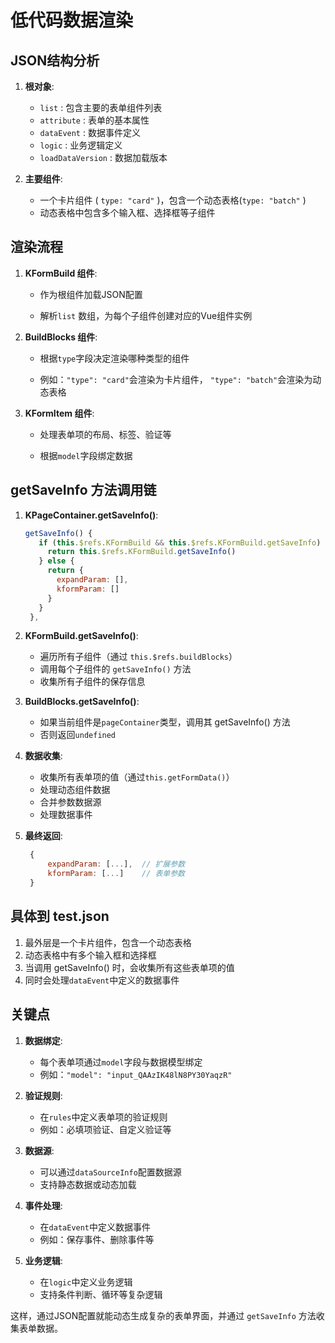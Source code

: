 # 低代码数据渲染

## JSON结构分析

1. **根对象**:

   - `list` : 包含主要的表单组件列表
   - `attribute` : 表单的基本属性
   - `dataEvent` : 数据事件定义
   - `logic` : 业务逻辑定义
   - `loadDataVersion` : 数据加载版本

2. **主要组件**:

   - 一个卡片组件 ( `type: "card"` )，包含一个动态表格(` type: "batch" ` )
   - 动态表格中包含多个输入框、选择框等子组件

## 渲染流程

1. **KFormBuild 组件**:
   
   - 作为根组件加载JSON配置
   
   - 解析`list` 数组，为每个子组件创建对应的Vue组件实例

2. **BuildBlocks 组件**:
   
   - 根据`type`字段决定渲染哪种类型的组件
   
   - 例如：`"type": "card"`会渲染为卡片组件， `"type": "batch"`会渲染为动态表格

3. **KFormItem 组件**:
   
   - 处理表单项的布局、标签、验证等
   
   - 根据`model`字段绑定数据

## getSaveInfo 方法调用链

1. **KPageContainer.getSaveInfo()**:
   
   ``` js
   getSaveInfo() {
      if (this.$refs.KFormBuild && this.$refs.KFormBuild.getSaveInfo) {
        return this.$refs.KFormBuild.getSaveInfo()
      } else {
        return {
          expandParam: [],
          kformParam: []
        }
      }
    },
   ```

2. **KFormBuild.getSaveInfo()**:
   
   - 遍历所有子组件（通过 `this.$refs.buildBlocks`）
   - 调用每个子组件的 `getSaveInfo()` 方法
   - 收集所有子组件的保存信息

3. **BuildBlocks.getSaveInfo()**:
   
   - 如果当前组件是`pageContainer`类型，调用其 getSaveInfo() 方法
   - 否则返回`undefined`

4. **数据收集**:
   
   - 收集所有表单项的值（通过`this.getFormData()`） 
   - 处理动态组件数据
   - 合并参数数据源
   - 处理数据事件

5. **最终返回**:
   
   ```javascript
    {   
        expandParam: [...],  // 扩展参数   
        kformParam: [...]    // 表单参数 
    }
   ```

## 具体到 test.json

1. 最外层是一个卡片组件，包含一个动态表格
2. 动态表格中有多个输入框和选择框
3. 当调用 getSaveInfo() 时，会收集所有这些表单项的值
4. 同时会处理`dataEvent`中定义的数据事件

## 关键点

1. **数据绑定**:
   
   - 每个表单项通过`model`字段与数据模型绑定
   - 例如：`"model": "input_QAAzIK48lN8PY30YaqzR"`

2. **验证规则**:
   
   - 在`rules`中定义表单项的验证规则
   - 例如：必填项验证、自定义验证等

3. **数据源**:
   
   - 可以通过`dataSourceInfo`配置数据源
   - 支持静态数据或动态加载

4. **事件处理**:
   
   - 在`dataEvent`中定义数据事件
   - 例如：保存事件、删除事件等

5. **业务逻辑**:
   
   - 在`logic`中定义业务逻辑
   - 支持条件判断、循环等复杂逻辑

这样，通过JSON配置就能动态生成复杂的表单界面，并通过 `getSaveInfo` 方法收集表单数据。